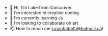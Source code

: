 - 👋 Hi, I'm Luke from Vancouver 
- 👀 I’m interested in creative coding
- 🌱 I’m currently learning Js
- 💞️ I’m looking to collaborate on art
- 📫 How to reach me Lmontalbetti@hotmail.ca!
